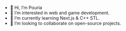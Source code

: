 - 👋 Hi, I’m Pouria
- 👀 I’m interested in web and game development.
- 🌱 I’m currently learning Next.js & C++ STL.
- 💞️ I’m looking to collaborate on open-source projects.
